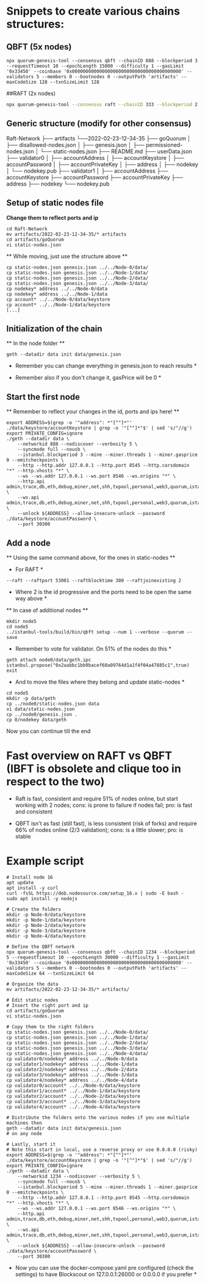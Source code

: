 
# Snippets to create various chains structures:

## QBFT (5x nodes)

```
npx quorum-genesis-tool --consensus qbft --chainID 888 --blockperiod 3 --requestTimeout 10 --epochLength 15000 --difficulty 1 --gasLimit '0x33450' --coinbase '0x0000000000000000000000000000000000000000' --validators 5 --members 0 --bootnodes 0 --outputPath 'artifacts' --maxCodeSize 128 --txnSizeLimit 128 
```

##RAFT (2x nodes)

```bash
npx quorum-genesis-tool --consensus raft --chainID 333 --blockperiod 2 --requestTimeout 10 --epochLength 30000 --difficulty 1 --gasLimit '0xFFFFFF' --coinbase '0x0000000000000000000000000000000000000000' --validators 2 --members 0 --bootnodes 0 --outputPath 'artifacts'
```

## Generic structure (modify for other consensus)

Raft-Network
├── artifacts
    └──2022-02-23-12-34-35
        ├── goQuorum
        │         ├── disallowed-nodes.json
        │         ├── genesis.json
        │         ├── permissioned-nodes.json
        │         └── static-nodes.json
        ├── README.md
        ├── userData.json
        ├── validator0
        │         ├── accountAddress
        │         ├── accountKeystore
        │         ├── accountPassword
        │         ├── accountPrivateKey
        │         ├── address
        │         ├── nodekey
        │         └── nodekey.pub
        ├── validator1
        │         ├── accountAddress
                  ├── accountKeystore
                  ├── accountPassword
                  ├── accountPrivateKey
                  ├── address
                  ├── nodekey
                  └── nodekey.pub
				  


## Setup of static nodes file

**Change them to reflect ports and ip**

```
cd Raft-Network
mv artifacts/2022-02-23-12-34-35/* artifacts
cd artifacts/goQuorum
vi static-nodes.json
```

** While moving, just use the structure above **

```
cp static-nodes.json genesis.json ../../Node-0/data/
cp static-nodes.json genesis.json ../../Node-1/data/
cp static-nodes.json genesis.json ../../Node-2/data/
cp static-nodes.json genesis.json ../../Node-3/data/
cp nodekey* address ../../Node-0/data
cp nodekey* address ../../Node-1/data
cp account* ../../Node-0/data/keystore
cp account* ../../Node-1/data/keystore
[...]
```

## Initialization of the chain 

** In the node folder **
```
geth --datadir data init data/genesis.json
```
* Remember you can change everything in genesis.json to reach results *

* Remember also if you don't change it, gasPrice will be 0 *

## Start the first node

** Remember to reflect your changes in the id, ports and ips here! **

```
export ADDRESS=$(grep -o '"address": *"[^"]*"' ./data/keystore/accountKeystore | grep -o '"[^"]*"$' | sed 's/"//g')
export PRIVATE_CONFIG=ignore
./geth --datadir data \
    --networkid 888 --nodiscover --verbosity 5 \
    --syncmode full --nousb \
    --istanbul.blockperiod 3 --mine --miner.threads 1 --miner.gasprice 0 --emitcheckpoints \
    --http --http.addr 127.0.0.1 --http.port 8545 --http.corsdomain "*" --http.vhosts "*" \
    --ws --ws.addr 127.0.0.1 --ws.port 8546 --ws.origins "*" \
    --http.api admin,trace,db,eth,debug,miner,net,shh,txpool,personal,web3,quorum,istanbul,qbft \
    --ws.api admin,trace,db,eth,debug,miner,net,shh,txpool,personal,web3,quorum,istanbul,qbft \
    --unlock ${ADDRESS} --allow-insecure-unlock --password ./data/keystore/accountPassword \
    --port 30300
```

## Add a node

** Using the same command above, for the ones in static-nodes **

* For RAFT *
```
--raft --raftport 53001 --raftblocktime 300 --raftjoinexisting 2
```
* Where 2 is the id progressive and the ports need to be open the same way above *

** In case of additional nodes **

```
mkdir node5
cd node5
../istanbul-tools/build/bin/qbft setup --num 1 --verbose --quorum --save
```
* Remember to vote for validator. On 51% of the nodes do this *

```
geth attach node0/data/geth.ipc
istanbul.propose("0x2aabbc1bb9bacef60a09764d1a1f4f04a47885c1",true)
exit
```

* And to move the files where they belong and update static-nodes *

```
cd node5
mkdir -p data/geth
cp ../node0/static-nodes.json data
vi data/static-nodes.json
cp ../node0/genesis.json .
cp 0/nodekey data/geth
```

Now you can continue till the end


# Fast overview on RAFT vs QBFT (IBFT is obsolete and clique too in respect to the two)

- Raft is fast, consistent and require 51% of nodes online, but start working with 2 nodes; cons: is prone to failure if nodes fail; pro: is fast and consistent

- QBFT isn't as fast (still fast), is less consistent (risk of forks) and require 66% of nodes online (2/3 validation); cons: is a little slower; pro: is stable


# Example script

```
# Install node 16
apt update
apt install -y curl
curl -fsSL https://deb.nodesource.com/setup_16.x | sudo -E bash -
sudo apt install -y nodejs

# Create the folders
mkdir -p Node-0/data/keystore
mkdir -p Node-1/data/keystore
mkdir -p Node-2/data/keystore
mkdir -p Node-3/data/keystore
mkdir -p Node-4/data/keystore

# Define the QBFT network
npx quorum-genesis-tool --consensus qbft --chainID 1234 --blockperiod 5 --requestTimeout 10 --epochLength 30000 --difficulty 1 --gasLimit '0x33450' --coinbase '0x0000000000000000000000000000000000000000' --validators 5 --members 0 --bootnodes 0 --outputPath 'artifacts' --maxCodeSize 64 --txnSizeLimit 64 

# Organize the data
mv artifacts/2022-02-23-12-34-35/* artifacts/

# Edit static nodes
# Insert the right port and ip
cd artifacts/goQuorum
vi static-nodes.json

# Copy them to the right folders
cp static-nodes.json genesis.json ../../Node-0/data/
cp static-nodes.json genesis.json ../../Node-1/data/
cp static-nodes.json genesis.json ../../Node-2/data/
cp static-nodes.json genesis.json ../../Node-3/data/
cp static-nodes.json genesis.json ../../Node-4/data/
cp validator0/nodekey* address ../../Node-0/data
cp validator1/nodekey* address ../../Node-1/data
cp validator2/nodekey* address ../../Node-2/data
cp validator3/nodekey* address ../../Node-3/data
cp validator4/nodekey* address ../../Node-4/data
cp validator0/account* ../../Node-0/data/keystore
cp validator1/account* ../../Node-1/data/keystore
cp validator2/account* ../../Node-2/data/keystore
cp validator3/account* ../../Node-3/data/keystore
cp validator4/account* ../../Node-4/data/keystore

# Distribute the folders onto the various nodes if you use multiple machines then
geth --datadir data init data/genesis.json
# on any node

# Lastly, start it
# Note this start in local, use a reverse proxy or use 0.0.0.0 (risky)
export ADDRESS=$(grep -o '"address": *"[^"]*"' ./data/keystore/accountKeystore | grep -o '"[^"]*"$' | sed 's/"//g')
export PRIVATE_CONFIG=ignore
./geth --datadir data \
    --networkid 1234 --nodiscover --verbosity 5 \
    --syncmode full --nousb \
    --istanbul.blockperiod 5 --mine --miner.threads 1 --miner.gasprice 0 --emitcheckpoints \
    --http --http.addr 127.0.0.1 --http.port 8545 --http.corsdomain "*" --http.vhosts "*" \
    --ws --ws.addr 127.0.0.1 --ws.port 8546 --ws.origins "*" \
    --http.api admin,trace,db,eth,debug,miner,net,shh,txpool,personal,web3,quorum,istanbul,qbft \
    --ws.api admin,trace,db,eth,debug,miner,net,shh,txpool,personal,web3,quorum,istanbul,qbft \
    --unlock ${ADDRESS} --allow-insecure-unlock --password ./data/keystore/accountPassword \
    --port 30300
```

* Now you can use the docker-compose.yaml pre configured (check the settings) to have Blockscout on 127.0.0.1:26000 or 0.0.0.0 if you prefer *